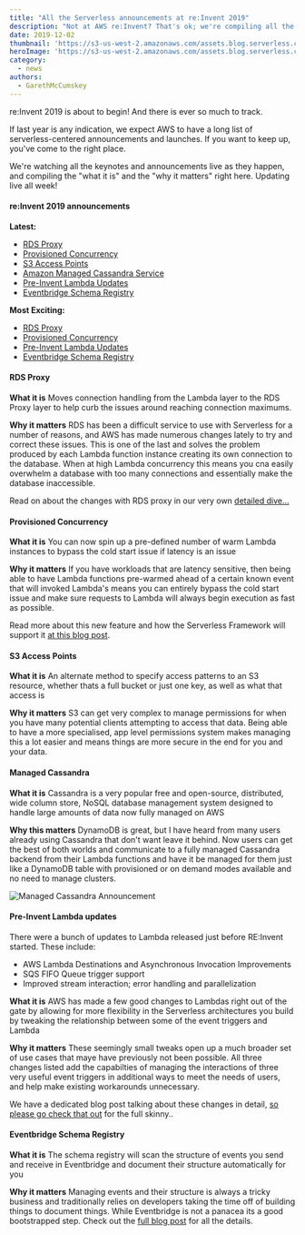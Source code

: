 ```yaml
---
title: "All the Serverless announcements at re:Invent 2019"
description: "Not at AWS re:Invent? That's ok; we're compiling all the most important serverless announcements and updates. Updating live all week."
date: 2019-12-02
thumbnail: 'https://s3-us-west-2.amazonaws.com/assets.blog.serverless.com/reinvent/reinvent-2019-announcements-thumb.png'
heroImage: 'https://s3-us-west-2.amazonaws.com/assets.blog.serverless.com/reinvent/reinvent-2019-announcements-header.png'
category:
  - news
authors: 
  - GarethMcCumskey
---
```


re:Invent 2019 is about to begin! And there is ever so much to track.

If last year is any indication, we expect AWS to have a long list of serverless-centered announcements and launches. If you want to keep up, you've come to the right place.

We're watching all the keynotes and announcements live as they happen, and compiling the "what it is" and the "why it matters" right here. Updating live all week!

#### re:Invent 2019 announcements

**Latest:**
 * [RDS Proxy](#rds-proxy)
 * [Provisioned Concurrency](#provisioned-concurrency)
 * [S3 Access Points](#s3-access-points)
 * [Amazon Managed Cassandra Service](#managed-cassandra)
 * [Pre-Invent Lambda Updates](#pre-invent-lambda-updates)
 * [Eventbridge Schema Registry](#eventbridge-schema-registry)


**Most Exciting:**
* [RDS Proxy](#rds-proxy)
* [Provisioned Concurrency](#provisioned-concurrency)
* [Pre-Invent Lambda Updates](#pre-invent-lambda-updates)
 * [Eventbridge Schema Registry](#eventbridge-schema-registry)

#### RDS Proxy
**What it is** Moves connection handling from the Lambda layer to the RDS Proxy layer to help curb the issues around reaching connection maximums.

**Why it matters** RDS has been a difficult service to use with Serverless for a number of reasons, and AWS has made numerous changes lately to try and correct these issues. This is one of the last and solves the problem produced by each Lambda function instance creating its own connection to the database. When at high Lambda concurrency this means you cna easily overwhelm a database with too many connections and essentially make the database inaccessible.

Read on about the changes with RDS proxy in our very own [detailed dive...](https://serverless.com/blog/amazon-rds-proxy/)

#### Provisioned Concurrency
**What it is** You can now spin up a pre-defined number of warm Lambda instances to bypass the cold start issue if latency is an issue

**Why it matters** If you have workloads that are latency sensitive, then being able to have Lambda functions pre-warmed ahead of a certain known event that will invoked Lambda's means you can entirely bypass the cold start issue and make sure requests to Lambda will always begin execution as fast as possible.

Read more about this new feature and how the Serverless Framework will support it [at this blog post](https://serverless.com/blog/aws-lambda-provisioned-concurrency).

#### S3 Access Points

**What it is** An alternate method to specify access patterns to an S3 resource, whether thats a full bucket or just one key, as well as what that access is

**Why it matters** S3 can get very complex to manage permissions for when you have many potential clients attempting to access that data. Being able to have a more specialised, app level permissions system makes managing this a lot easier and means things are more secure in the end for you and your data.

#### Managed Cassandra

**What it is** Cassandra is a very popular free and open-source, distributed, wide column store, NoSQL database management system designed to handle large amounts of data now fully managed on AWS

**Why this matters** DynamoDB is great, but I have heard from many users already using Cassandra that don't want leave it behind. Now users can get the best of both worlds and communicate to a fully managed Cassandra backend from their Lambda functions and have it be managed for them just like a DynamoDB table with provisioned or on demand modes available and no need to manage clusters.

![Managed Cassandra Announcement](https://s3-us-west-2.amazonaws.com/assets.blog.serverless.com/reinvent-2019/managed-cassandra-announcement-optimised.png)

#### Pre-Invent Lambda updates

There were a bunch of updates to Lambda released just before RE:Invent started. These include:

* AWS Lambda Destinations and Asynchronous Invocation Improvements
* SQS FIFO Queue trigger support
* Improved stream interaction; error handling and parallelization 

**What it is** AWS has made a few good changes to Lambdas right out of the gate by allowing for more flexibility in the Serverless architectures you build by tweaking the relationship between some of the event triggers and Lambda

**Why it matters** These seemingly small tweaks open up a much broader set of use cases that maye have previously not been possible. All three changes listed add the capabilties of managing the interactions of three very useful event triggers in additional ways to meet the needs of users, and help make existing workarounds unnecessary.

We have a dedicated blog post talking about these changes in detail, [so please go check that out](https://serverless.com/blog/november-2019-lambda-releases/) for the full skinny..

#### Eventbridge Schema Registry

**What it is** The schema registry will scan the structure of events you send and receive in Eventbridge and document their structure automatically for you

**Why it matters** Managing events and their structure is always a tricky business and traditionally relies on developers taking the time off of building things to document things. While Eventbridge is not a panacea its a good bootstrapped step. Check out the [full blog post](https://serverless.com/blog/eventbridge-schema-registry/) for all the details.


